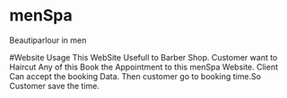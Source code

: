 # menSpa
Beautiparlour in men 

#Website Usage
This WebSite Usefull to Barber Shop. 
Customer want to Haircut Any of this  Book the Appointment to this menSpa Website. Client Can accept the booking Data.
Then customer go to booking time.So Customer save the time.



